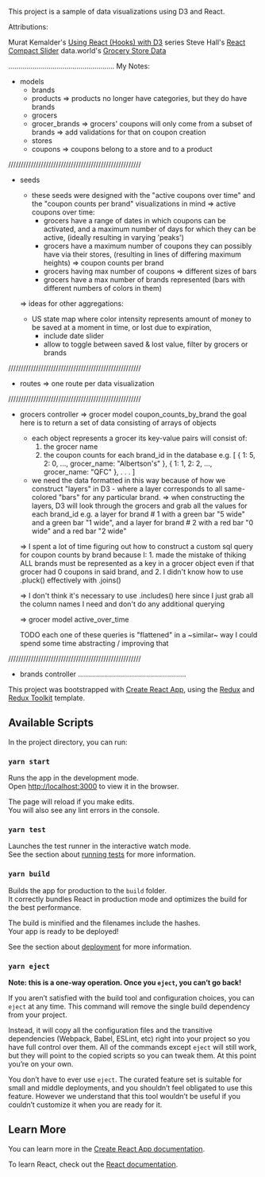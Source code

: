 This project is a sample of data visualizations using D3 and React.

Attributions:

Murat Kemalder's [Using React (Hooks) with D3](https://dev.to/muratkemaldar/video-using-react-hooks-with-d3-the-basics-519k) series
Steve Hall's [React Compact Slider](https://codesandbox.io/s/rw97j317p)
data.world's [Grocery Store Data](https://data.world/usda/grocery-stores)

.....................................................
My Notes:

- models
  - brands
  - products
    => products no longer have categories, but they do have brands
  - grocers
  - grocer_brands
    => grocers' coupons will only come from a subset of brands
    => add validations for that on coupon creation
  - stores
  - coupons
    => coupons belong to a store and to a product

/////////////////////////////////////////////////////

- seeds
  - these seeds were designed with the "active coupons over time"
    and the "coupon counts per brand" visualizations in mind
  => active coupons over time:
    - grocers have a range of dates in which coupons can be activated,
      and a maximum number of days for which they can be active,
      (ideally resulting in varying 'peaks')
    - grocers have a maximum number of coupons they can possibly have via their stores,
      (resulting in lines of differing maximum heights)
  => coupon counts per brand
    - grocers having max number of coupons => different sizes of bars
    - grocers have a max number of brands represented
      (bars with different numbers of colors in them)

  => ideas for other aggregations:
  - US state map where color intensity represents amount of money
    to be saved at a moment in time, or lost due to expiration,
    * include date slider
    * allow to toggle between saved & lost value, filter by grocers
      or brands

/////////////////////////////////////////////////////

- routes
  => one route per data visualization

/////////////////////////////////////////////////////

- grocers controller
  => grocer model coupon_counts_by_brand
    the goal here is to return a set of data consisting of arrays of objects
    - each object represents a grocer
      its key-value pairs will consist of:
      1. the grocer name
      2. the coupon counts for each brand_id in the database
    e.g.
    [
     { 1: 5, 2: 0, ..., grocer_name: "Albertson's" }, 
     { 1: 1, 2: 2, ..., grocer_name: "QFC" }, 
     .
     .
     .
    ]
    - we need the data formatted in this way because of how we construct
      "layers" in D3 - where a layer corresponds to all same-colored "bars"
      for any particular brand.
    => when constructing the layers,
       D3 will look through the grocers and grab all the values for each brand_id
    e.g.
    a layer for brand # 1 with a green bar "5 wide" and a green bar "1 wide", and 
    a layer for brand # 2 with a red   bar "0 wide" and a red   bar "2 wide"

    => I spent a lot of time figuring out how to construct a custom
       sql query for coupon counts by brand because I:
       1. made the mistake of thiking ALL brands must be represented
          as a key in a grocer object even if that grocer
          had 0 coupons in said brand, and
       2. I didn't know how to use .pluck() effectively with .joins()
    
    => I don't think it's necessary to use .includes() here
       since I just grab all the column names I need
       and don't do any additional querying 

  => grocer model active_over_time

  TODO
  each one of these queries is "flattened" in a ~similar~ way
  I could spend some time abstracting / improving that

/////////////////////////////////////////////////////

- brands controller
......................................................

This project was bootstrapped with [Create React App](https://github.com/facebook/create-react-app), using the [Redux](https://redux.js.org/) and [Redux Toolkit](https://redux-toolkit.js.org/) template.

## Available Scripts

In the project directory, you can run:

### `yarn start`

Runs the app in the development mode.<br />
Open [http://localhost:3000](http://localhost:3000) to view it in the browser.

The page will reload if you make edits.<br />
You will also see any lint errors in the console.

### `yarn test`

Launches the test runner in the interactive watch mode.<br />
See the section about [running tests](https://facebook.github.io/create-react-app/docs/running-tests) for more information.

### `yarn build`

Builds the app for production to the `build` folder.<br />
It correctly bundles React in production mode and optimizes the build for the best performance.

The build is minified and the filenames include the hashes.<br />
Your app is ready to be deployed!

See the section about [deployment](https://facebook.github.io/create-react-app/docs/deployment) for more information.

### `yarn eject`

**Note: this is a one-way operation. Once you `eject`, you can’t go back!**

If you aren’t satisfied with the build tool and configuration choices, you can `eject` at any time. This command will remove the single build dependency from your project.

Instead, it will copy all the configuration files and the transitive dependencies (Webpack, Babel, ESLint, etc) right into your project so you have full control over them. All of the commands except `eject` will still work, but they will point to the copied scripts so you can tweak them. At this point you’re on your own.

You don’t have to ever use `eject`. The curated feature set is suitable for small and middle deployments, and you shouldn’t feel obligated to use this feature. However we understand that this tool wouldn’t be useful if you couldn’t customize it when you are ready for it.

## Learn More

You can learn more in the [Create React App documentation](https://facebook.github.io/create-react-app/docs/getting-started).

To learn React, check out the [React documentation](https://reactjs.org/).
